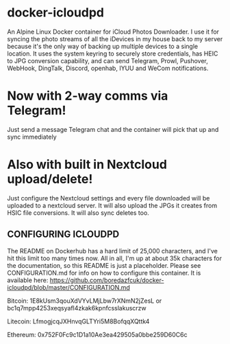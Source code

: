 # docker-icloudpd
An Alpine Linux Docker container for iCloud Photos Downloader. I use it for syncing the photo streams of all the iDevices in my house back to my server because it's the only way of backing up multiple devices to a single location. It uses the system keyring to securely store credentials, has HEIC to JPG conversion capability, and can send Telegram, Prowl, Pushover, WebHook, DingTalk, Discord, openhab, IYUU and WeCom notifications.

# Now with 2-way comms via Telegram!
Just send a message Telegram chat and the container will pick that up and sync immediately

# Also with built in Nextcloud upload/delete!
Just configure the Nextcloud settings and every file downloaded will be uploaded to a nextcloud server. It will also upload the JPGs it creates from HSIC file conversions. It will also sync deletes too.

## CONFIGURING ICLOUDPD

The README on Dockerhub has a hard limit of 25,000 characters, and I've hit this limit too many times now. All in all, I'm up at about 35k characters for the documentation, so this README is just a placeholder. Please see CONFIGURATION.md for info on how to configure this container. It is available here: https://github.com/boredazfcuk/docker-icloudpd/blob/master/CONFIGURATION.md

Bitcoin: 1E8kUsm3qouXdVYvLMjLbw7rXNmN2jZesL or bc1q7mpp4253xeqsyafl4zkak6kpnfcsslakuscrzw

Litecoin: LfmogjcqJXHnvqGLTYri5M8BofqqXQttk4

Ethereum: 0x752F0Fc9c1D1a10Ae3ea429505a0bbe259D60C6c
